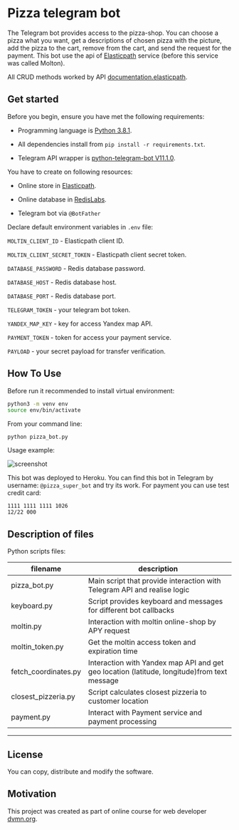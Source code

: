 # Pizza telegram bot

The Telegram bot provides access to the pizza-shop. You can choose a pizza what you want, get a descriptions of chosen pizza with the picture, add the pizza to the cart, remove from the cart, and send the request for the payment. This bot use the api of [Elasticpath](https://www.elasticpath.com/) service (before this service was called Molton).

All CRUD methods worked by API [documentation.elasticpath](https://documentation.elasticpath.com/commerce-cloud/docs/api/index.html).

## Get started

Before you begin, ensure you have met the following requirements:

- Programming language is [Python 3.8.1](https://www.python.org/downloads/release/python-381/).

- All dependencies install from `pip install -r requirements.txt`.

- Telegram API wrapper is [python-telegram-bot V11.1.0](https://github.com/python-telegram-bot/python-telegram-bot/tree/v11.1.0).

You have to create on following resources:

- Online store in [Elasticpath](https://www.elasticpath.com/).

- Online database in [RedisLabs](https://redislabs.com).

- Telegram bot via `@BotFather`

Declare default environment variables in `.env` file:

`MOLTIN_CLIENT_ID` - Elasticpath client ID.

`MOLTIN_CLIENT_SECRET_TOKEN` - Elasticpath client secret token.

`DATABASE_PASSWORD` - Redis database password.

`DATABASE_HOST` - Redis database host.

`DATABASE_PORT` - Redis database port.

`TELEGRAM_TOKEN` - your telegram bot token.

`YANDEX_MAP_KEY` - key for access Yandex map API.

`PAYMENT_TOKEN` - token for access your payment service.

`PAYLOAD` - your secret payload for transfer verification.

## How To Use

Before run it recommended to install virtual environment:

```bash
python3 -m venv env
source env/bin/activate
```

From your command line:

```shell
python pizza_bot.py
```

Usage example:

![screenshot](screenshot/pizza_bot.gif)

This bot was deployed to Heroku. You can find this bot in Telegram by username: `@pizza_super_bot` and try its work. For payment you can use test credit card:

```
1111 1111 1111 1026
12/22 000
```

## Description of files

Python scripts files:

| filename | description |
|----------|-----------|
|pizza_bot.py|Main script that provide interaction with Telegram API and realise logic|
|keyboard.py|Script provides keyboard and messages for different bot callbacks|
|moltin.py|Interaction with moltin online-shop by APY request|
|moltin_token.py|Get the moltin access token and expiration time|
|fetch_coordinates.py|Interaction with Yandex map API and get geo location (latitude, longitude)from text message|
|closest_pizzeria.py|Script calculates closest pizzeria to customer location|
|payment.py|Interact with Payment service and payment processing|
---

## License

You can copy, distribute and modify the software.

## Motivation

This project was created as part of online course for web developer [dvmn.org](https://dvmn.org/modules/).
